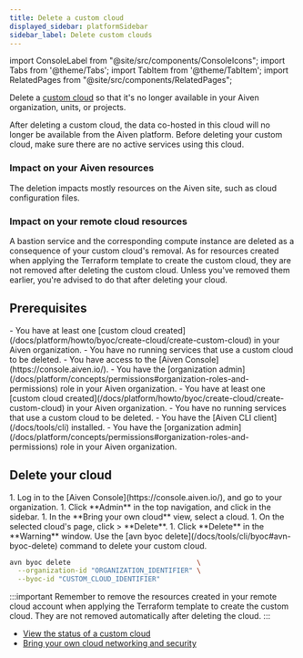 ```yaml
---
title: Delete a custom cloud
displayed_sidebar: platformSidebar
sidebar_label: Delete custom clouds
---
```


import ConsoleLabel from "@site/src/components/ConsoleIcons";
import Tabs from '@theme/Tabs';
import TabItem from '@theme/TabItem';
import RelatedPages from "@site/src/components/RelatedPages";

Delete a [custom cloud](/docs/platform/concepts/byoc) so that it's no longer available in your Aiven organization, units, or projects.

After deleting a custom cloud, the data co-hosted in this cloud will no
longer be available from the Aiven platform. Before deleting your custom
cloud, make sure there are no active services using this cloud.

### Impact on your Aiven resources

The deletion impacts mostly resources on the Aiven site, such as cloud
configuration files.

### Impact on your remote cloud resources

A bastion service and the corresponding compute instance are deleted as a
consequence of your custom cloud's removal. As for resources created
when applying the Terraform template to create the custom cloud, they
are not removed after deleting the custom cloud. Unless you've removed
them earlier, you're advised to do that after deleting your cloud.

## Prerequisites

<Tabs groupId="group1">
<TabItem value="1" label="Aiven Console" default>
-   You have at least one
    [custom cloud created](/docs/platform/howto/byoc/create-cloud/create-custom-cloud) in your Aiven
    organization.
-   You have no running services that use a custom cloud to be deleted.
-   You have access to the [Aiven Console](https://console.aiven.io/).
-   You have the [organization admin](/docs/platform/concepts/permissions#organization-roles-and-permissions)
    role in your Aiven organization.
</TabItem>
<TabItem value="2" label="Aiven CLI">
-   You have at least one
    [custom cloud created](/docs/platform/howto/byoc/create-cloud/create-custom-cloud) in your Aiven
    organization.
-   You have no running services that use a custom cloud to be deleted.
-   You have the [Aiven CLI client](/docs/tools/cli) installed.
-   You have the [organization admin](/docs/platform/concepts/permissions#organization-roles-and-permissions)
    role in your Aiven organization.
</TabItem>
</Tabs>

## Delete your cloud

<Tabs groupId="group1">
<TabItem value="1" label="Aiven Console" default>
1.  Log in to the [Aiven Console](https://console.aiven.io/), and go to your organization.
1.  Click **Admin** in the top navigation, and click <ConsoleLabel name="bringyourowncloud"/>
    in the sidebar.
1.  In the **Bring your own cloud** view, select a cloud.
1.  On the selected cloud's page, click <ConsoleLabel name="actions"/> > **Delete**.
1.  Click **Delete** in the **Warning** window.
</TabItem>
<TabItem value="2" label="Aiven CLI">
Use the [avn byoc delete](/docs/tools/cli/byoc#avn-byoc-delete) command to delete your
custom cloud.

```bash
avn byoc delete                               \
  --organization-id "ORGANIZATION_IDENTIFIER" \
  --byoc-id "CUSTOM_CLOUD_IDENTIFIER"
```

</TabItem>
</Tabs>

:::important
Remember to remove the resources created in your remote cloud account when
applying the Terraform template to create the custom cloud. They are not
removed automatically after deleting the cloud.
:::

<RelatedPages/>

-   [View the status of a custom cloud](/docs/platform/howto/byoc/view-custom-cloud-status)
-   [Bring your own cloud networking and security](/docs/platform/howto/byoc/networking-security)
